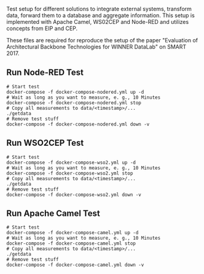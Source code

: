 Test setup for different solutions to integrate external systems, transform data, forward them to a database and aggregate information. This setup is implemented with Apache Camel, WS02CEP and Node-RED and utilizes concepts from EIP and CEP.

These files are required for reproduce the setup of the paper "Evaluation of Architectural Backbone Technologies for WINNER DataLab" on SMART 2017.

Run Node-RED Test
------

```
# Start test
docker-compose -f docker-compose-nodered.yml up -d
# Wait as long as you want to measure, e. g., 10 Minutes
docker-compose -f docker-compose-nodered.yml stop
# Copy all measurements to data/<timestamp>/...
./getdata
# Remove test stuff
docker-compose -f docker-compose-nodered.yml down -v
```

Run WSO2CEP Test
------

```
# Start test
docker-compose -f docker-compose-wso2.yml up -d
# Wait as long as you want to measure, e. g., 10 Minutes
docker-compose -f docker-compose-wso2.yml stop
# Copy all measurements to data/<timestamp>/...
./getdata
# Remove test stuff
docker-compose -f docker-compose-wso2.yml down -v
```

Run Apache Camel Test
------

```
# Start test
docker-compose -f docker-compose-camel.yml up -d
# Wait as long as you want to measure, e. g., 10 Minutes
docker-compose -f docker-compose-camel.yml stop
# Copy all measurements to data/<timestamp>/...
./getdata
# Remove test stuff
docker-compose -f docker-compose-camel.yml down -v
```

